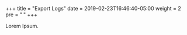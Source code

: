 +++
title = "Export Logs"
date = 2019-02-23T16:46:40-05:00
weight = 2
pre = "<b> </b>"
+++



Lorem Ipsum.
